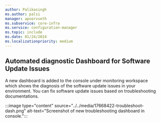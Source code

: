```yaml
---
author: Palikasingh
ms.author: palsi
manager: apoorvseth
ms.subservice: core-infra
ms.service: configuration-manager
ms.topic: include
ms.date: 01/24/2024
ms.localizationpriority: medium
---
```


## <a name="bkmk_DiagDash"></a> Automated diagnostic Dashboard for Software Update Issues

<!--17668422-->
A new dashboard is added to the console under monitoring workspace which shows the diagnosis of the software update issues in your environment. You can fix software update issues based on troubleshooting documentations.

:::image type="content" source="../../media/17668422-troubleshoot-dash.png" alt-text="Screenshot of new troubleshooting dashboard in console.":::
